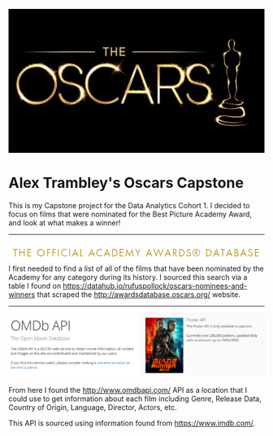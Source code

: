 ![Oscars-Logo-Statue](https://github.com/alextrambley/alex_trambley_oscars_capstone/blob/master/Oscars-Logo-Statue.jpg)

# Alex Trambley's Oscars Capstone
This is my Capstone project for the Data Analytics Cohort 1. I decided to focus on films that were nominated for the Best Picture Academy Award, and look at what makes a winner!

-----

![Oscars-DB-logo](https://github.com/alextrambley/alex_trambley_oscars_capstone/blob/master/oscars_database_logo.png)
I first needed to find a list of all of the films that have been nominated by the Academy for any category during its history. 
I sourced this search via a table I found on https://datahub.io/rufuspollock/oscars-nominees-and-winners that scraped the http://awardsdatabase.oscars.org/ website.

-----

![omdb_logo](https://github.com/alextrambley/alex_trambley_oscars_capstone/blob/master/omdb_api_logo.png)

From here I found the http://www.omdbapi.com/ API as a location that I could use to get information about each film including Genre, Release Data, Country of Origin, Language, Director, Actors, etc.

This API is sourced using information found from https://www.imdb.com/. 

